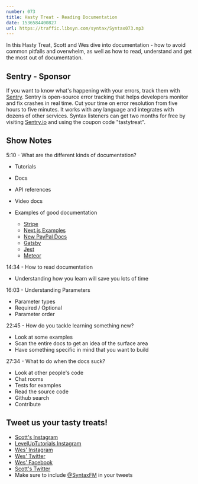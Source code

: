 ```yaml
---
number: 073
title: Hasty Treat - Reading Documentation
date: 1536584400827
url: https://traffic.libsyn.com/syntax/Syntax073.mp3
---
```


In this Hasty Treat, Scott and Wes dive into documentation - how to avoid common pitfalls and overwhelm, as well as how to read, understand and get the most out of documentation.

## Sentry - Sponsor

If you want to know what's happening with your errors, track them with [Sentry](https://sentry.io/). Sentry is open-source error tracking that helps developers monitor and fix crashes in real time. Cut your time on error resolution from five hours to five minutes. It works with any language and integrates with dozens of other services. Syntax listeners can get two months for free by visiting [Sentry.io](https://sentry.io/) and using the coupon code "tastytreat".

## Show Notes

5:10 - What are the different kinds of documentation?

- Tutorials
- Docs
- API references
- Video docs

- Examples of good documentation

  - [Stripe](https://stripe.com/docs)
  - [Next.js Examples](https://github.com/zeit/next.js/tree/canary/examples)
  - [New PayPal Docs](https://developer.paypal.com/docs/)
  - [Gatsby](https://www.gatsbyjs.org/tutorial/part-two/)
  - [Jest](https://jestjs.io/docs/en/getting-started)
  - [Meteor](https://docs.meteor.com/#/basic/)

14:34 - How to read documentation

- Understanding how you learn will save you lots of time

16:03 - Understanding Parameters

- Parameter types
- Required / Optional
- Parameter order

22:45 - How do you tackle learning something new?

- Look at some examples
- Scan the entire docs to get an idea of the surface area
- Have something specific in mind that you want to build

27:34 - What to do when the docs suck?

- Look at other people's code
- Chat rooms
- Tests for examples
- Read the source code
- Github search
- Contribute

## Tweet us your tasty treats!

- [Scott's Instagram](https://www.instagram.com/stolinski/)
- [LevelUpTutorials Instagram](https://www.instagram.com/LevelUpTutorials/)
- [Wes' Instagram](https://www.instagram.com/wesbos/)
- [Wes' Twitter](https://twitter.com/wesbos)
- [Wes' Facebook](https://www.facebook.com/wesbos.developer)
- [Scott's Twitter](https://twitter.com/stolinski)
- Make sure to include [@SyntaxFM](https://twitter.com/SyntaxFM) in your tweets
